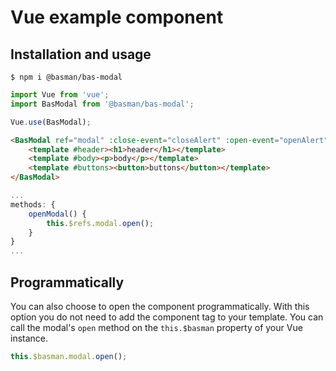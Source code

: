 # Vue example component

## Installation and usage

```
$ npm i @basman/bas-modal
```

```javascript
import Vue from 'vue';
import BasModal from '@basman/bas-modal';

Vue.use(BasModal);
```

```html
<BasModal ref="modal" :close-event="closeAlert" :open-event="openAlert">
    <template #header><h1>header</h1></template>
    <template #body><p>body</p></template>
    <template #buttons><button>buttons</button></template>
</BasModal>
```

```javascript
...
methods: {
    openModal() {
        this.$refs.modal.open();
    }
}
...
```

## Programmatically

You can also choose to open the component programmatically. With this option you do not need to add the component tag to your template. You can call the modal's `open` method on the `this.$basman` property of your Vue instance.

```javascript
this.$basman.modal.open();
```

